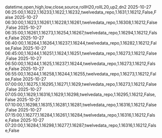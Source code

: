 datetime,open,high,low,close,source,rollH20,rollL20,up2,dn2
2025-10-27 06:25:00,1.1622,1.16233,1.1622,1.16232,twelvedata_repo,1.1631,1.16212,False,False
2025-10-27 06:30:00,1.1623,1.16261,1.16228,1.16261,twelvedata_repo,1.16308,1.16212,False,False
2025-10-27 06:35:00,1.16261,1.16273,1.16254,1.16267,twelvedata_repo,1.16294,1.16212,False,False
2025-10-27 06:40:00,1.16264,1.16264,1.16237,1.16244,twelvedata_repo,1.16282,1.16212,False,False
2025-10-27 06:45:00,1.16244,1.16251,1.1624,1.16251,twelvedata_repo,1.16273,1.16212,False,False
2025-10-27 06:50:00,1.16244,1.1625,1.16237,1.16244,twelvedata_repo,1.16273,1.16212,False,False
2025-10-27 06:55:00,1.16244,1.16258,1.16244,1.16255,twelvedata_repo,1.16273,1.16212,False,False
2025-10-27 07:00:00,1.16275,1.16295,1.16271,1.1629,twelvedata_repo,1.16273,1.16212,False,False
2025-10-27 07:05:00,1.1629,1.16316,1.1629,1.16298,twelvedata_repo,1.16295,1.16212,False,False
2025-10-27 07:10:00,1.16298,1.16315,1.16281,1.16281,twelvedata_repo,1.16316,1.16212,False,False
2025-10-27 07:15:00,1.16277,1.16284,1.16261,1.16284,twelvedata_repo,1.16316,1.16212,False,False
2025-10-27 07:20:00,1.16284,1.16298,1.16277,1.16287,twelvedata_repo,1.16316,1.16212,False,False
